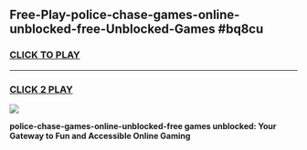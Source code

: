 
## Free-Play-police-chase-games-online-unblocked-free-Unblocked-Games #bq8cu
<h3>
<a href="https://news.freeplayer.one?title=police-chase-games-online-unblocked-free&ref=8M">CLICK TO PLAY</a></h3>
<hr>

<h3>
<a href="https://news.freeplayer.one?title=police-chase-games-online-unblocked-free&ref=8M">CLICK 2 PLAY</a>
  
</h3>

<a href="https://news.freeplayer.one?title=police-chase-games-online-unblocked-free&ref=8M"><img src="https://clearcache.store/games.png"></a>


**police-chase-games-online-unblocked-free games unblocked: Your Gateway to Fun and Accessible Online Gaming**
